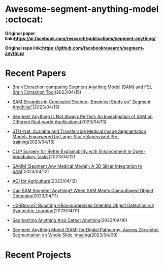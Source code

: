 # Awesome-segment-anything-model :octocat:

**Original paper link:https://ai.facebook.com/research/publications/segment-anything/**

**Original repo link:https://github.com/facebookresearch/segment-anything**



# Recent Papers

* [Brain Extraction comparing Segment Anything Model (SAM) and FSL Brain Extraction Tool](https://arxiv.org/pdf/2304.04738.pdf)(2023/04/15)


* [SAM Struggles in Concealed Scenes--Empirical Study on" Segment Anything"](https://arxiv.org/pdf/2304.06022.pdf)(2023/04/15)
* [Segment Anything Is Not Always Perfect: An Investigation of SAM on Different Real-world Applications](https://arxiv.org/pdf/2304.05750.pdf)(2023/04/13)
* [STU-Net: Scalable and Transferable Medical Image Segmentation Models Empowered by Large-Scale Supervised Pre-training](https://arxiv.org/pdf/2304.06716)(2023/04/13)
* [CLIP Surgery for Better Explainability with Enhancement in Open-Vocabulary Tasks](https://arxiv.org/pdf/2304.05653)(2023/04/12)
* [SAMM (Segment Any Medical Model): A 3D Slicer Integration to SAM](https://arxiv.org/pdf/2304.05622.pdf)(2023/04/12)
* [AGI for Agriculture](https://arxiv.org/pdf/2304.06136.pdf)(2023/04/12)
* [Can SAM Segment Anything? When SAM Meets Camouflaged Object Detection](https://arxiv.org/pdf/2304.04709)(2023/04/11)
* [H2RBox-v2: Boosting HBox-supervised Oriented Object Detection via Symmetric Learning](https://arxiv.org/pdf/2304.04403.pdf)(2023/04/11)
* [Segmenting Anything Also Detect Anything](https://wwwww.easychair.org/publications/preprint_download/HVhP)(2023/04/10)
* [Segment Anything Model (SAM) for Digital Pathology: Assess Zero-shot Segmentation on Whole Slide Imaging](https://arxiv.org/pdf/2304.04155.pdf)(2023/04/09)

# Recent Projects



